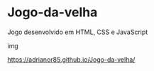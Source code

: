 # Jogo-da-velha
Jogo desenvolvido em HTML, CSS e JavaScript

img

https://adrianor85.github.io/Jogo-da-velha/
